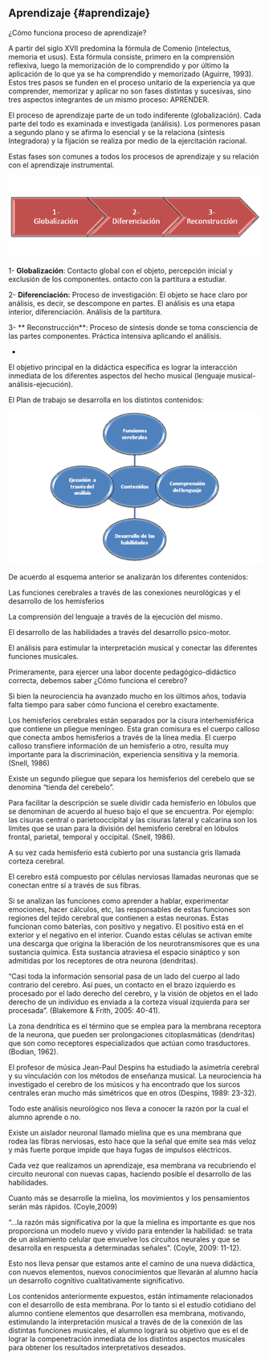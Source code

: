 ## Aprendizaje {#aprendizaje}

¿Cómo funciona proceso de aprendizaje?

A partir del siglo XVII predomina la fórmula de Comenio \(intelectus, memoria et usus\). Esta fórmula consiste, primero en  la comprensión reflexiva, luego la memorización de lo comprendido y por último la aplicación de lo que ya se ha comprendido y memorizado \(Aguirre, 1993\). Estos tres pasos  se funden en el proceso unitario de la experiencia ya que comprender, memorizar y aplicar no son fases distintas y sucesivas, sino tres aspectos integrantes de un mismo proceso: APRENDER.

El proceso de aprendizaje parte de un todo indiferente \(globalización\). Cada parte del todo es examinada e investigada \(análisis\). Los pormenores pasan a segundo plano y se afirma lo esencial y se la relaciona \(síntesis Integradora\) y la fijación se realiza por medio de la ejercitación racional.

Estas fases son comunes a todos los procesos de aprendizaje y su relación con el aprendizaje instrumental.

![](/images/image4.png)

1-   **Globalización**: Contacto global con el objeto,  percepción inicial y exclusión de los componentes. ontacto con la partitura a estudiar.

2-   **Diferenciación:** Proceso de investigación: El objeto se hace claro por análisis, es decir, se descompone en partes. El análisis es una etapa interior, diferenciación. Análisis de la partitura.

3-  ** Reconstrucción**: Proceso de síntesis donde se toma consciencia de las partes componentes. Práctica intensiva aplicando el análisis.



-      

El objetivo principal en la didáctica específica es lograr la interacción inmediata de los diferentes aspectos del hecho musical \(lenguaje musical-análisis-ejecución\).

El Plan de trabajo se desarrolla en los distintos contenidos:

![](/images/image5.png)

De acuerdo al esquema anterior se analizarán los diferentes contenidos:

Las funciones cerebrales a través de las conexiones neurológicas y el desarrollo de los hemisferios

La comprensión del lenguaje a través de la ejecución del mismo.

El desarrollo de las habilidades a través del desarrollo psico-motor.

El análisis para estimular la interpretación musical y conectar las diferentes funciones musicales.

Primeramente, para ejercer una labor docente pedagógico-didáctico correcta, debemos saber ¿Cómo funciona el cerebro?

Si bien la neurociencia ha avanzado mucho en los últimos años, todavía falta tiempo para saber cómo funciona el cerebro exactamente.

Los hemisferios cerebrales están separados  por la cisura interhemisférica que contiene un pliegue meníngeo. Esta gran comisura es el cuerpo calloso que conecta ambos hemisferios a través de la línea media. El cuerpo calloso transfiere información de un hemisferio a otro, resulta muy importante para la discriminación, experiencia sensitiva y la memoria. \(Snell, 1986\)

Existe un segundo pliegue que separa los hemisferios del cerebelo que se denomina “tienda del cerebelo”.

Para facilitar la descripción se suele dividir cada hemisferio en lóbulos que se denominan de acuerdo al hueso bajo el que se encuentra. Por ejemplo: las cisuras central o parietooccipital y las cisuras lateral y calcarina son los límites que se usan para la división del hemisferio cerebral en lóbulos frontal, parietal, temporal y occipital. \(Snell, 1986\).

A su vez cada hemisferio está cubierto por una sustancia gris llamada corteza cerebral.

El cerebro está compuesto por células nerviosas llamadas neuronas que se conectan entre sí a través de sus fibras.

Si se analizan las funciones como aprender a hablar, experimentar emociones, hacer cálculos, etc, las responsables de estas funciones son regiones del tejido cerebral que contienen a estas neuronas. Éstas funcionan como baterías, con positivo y negativo. El positivo está en el exterior y el negativo en el interior. Cuando estas células se activan emite una descarga que origina la liberación de los neurotransmisores que es una sustancia química. Esta sustancia atraviesa el espacio sináptico y son admitidas por los receptores de otra neurona \(dendritas\).

“Casi toda la información sensorial pasa de un lado del cuerpo al lado contrario del cerebro. Así pues, un contacto en el brazo izquierdo es procesado por el lado derecho del cerebro, y la visión de objetos en el lado derecho de un individuo es enviada a la corteza visual izquierda para ser procesada”. \(Blakemore & Frith, 2005: 40-41\).

La zona dendrítica es el término que se emplea para la membrana receptora de la neurona, que pueden ser prolongaciones citoplasmáticas \(dendritas\) que son como receptores especializados que actúan como trasductores. \(Bodian, 1962\).

El profesor de música Jean-Paul Despins ha estudiado la asimetría cerebral y su vinculación con los métodos de enseñanza musical. La neurociencia ha investigado el cerebro de los músicos y ha encontrado que los surcos centrales eran mucho más simétricos que en otros \(Despins, 1989: 23-32\).

Todo este análisis neurológico nos lleva a conocer la razón por la cual el alumno aprende o no.

Existe un aislador neuronal llamado mielina que es una membrana que rodea las fibras nerviosas, esto hace que la señal que emite sea más veloz y más fuerte porque impide que haya fugas de impulsos eléctricos.

Cada vez que realizamos un aprendizaje, esa membrana va recubriendo el circuito neuronal con nuevas capas, haciendo posible el desarrollo de las habilidades.

Cuanto más se desarrolle la mielina, los movimientos y los pensamientos serán más rápidos. \(Coyle,2009\)

“…la razón más significativa por la que la mielina es importante es que nos proporciona un modelo nuevo y vívido para entender la habilidad: se trata de un aislamiento celular que envuelve los circuitos neurales y que se desarrolla en respuesta a determinadas señales”. \(Coyle, 2009: 11-12\).

Esto nos lleva pensar que estamos ante el camino de una nueva didáctica, con nuevos elementos, nuevos conocimientos que llevarán al alumno hacia un desarrollo cognitivo cualitativamente significativo.

Los contenidos anteriormente expuestos, están íntimamente relacionados con el desarrollo de esta membrana. Por lo tanto si el estudio cotidiano del alumno contiene elementos que desarrollen esa membrana, motivando, estimulando la interpretación musical a través de de la conexión de las distintas funciones musicales, el alumno logrará su objetivo que es el de lograr la compenetración inmediata de los distintos aspectos musicales para obtener los resultados interpretativos deseados.

